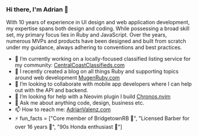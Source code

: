 ### Hi there, I'm Adrian 👋

With 10 years of experience in UI design and web application development, my expertise spans both design and coding. While possessing a broad skill set, my primary focus lies in Ruby and JavaScript. Over the years, numerous MVPs and products have been designed and built from scratch under my guidance, always adhering to conventions and best practices.

- 🔭 I’m currently working on a locally-focused classified listing service for my community: [CentralCoastClassifieds.com](https://centralcoastclassifieds.com)
- 🌱 I recently created a blog on all things Ruby and supporting topics around web development [MugenRuby.com](https://mugenruby.com)
- 👯 I’m looking to collaborate with mobile app developers where I can help out with the API and backend.
- 🤔 I’m looking for help with a Neovim plugin I build [Chronos.nvim](https://github.com/adrianvalenz/chronos.nvim)
- 💬 Ask me about anything code, design, business etc.
- 📫 How to reach me: [AdrianValenz.com](https://adrianvalenz.com)
- ⚡ fun_facts = ["Core member of BridgetownRB 🌉", "Licensed Barber for over 16 years 💈", "90s Honda enthusiast 🚗"]


<!-- [![Anurag's github stats](https://github-readme-stats.vercel.app/api?username=adrianvalenz&show_icons=true&theme=tokyonight)](https://github.com/anuraghazra/github-readme-stats) -->

<!--
**adrianvalenz/adrianvalenz** is a ✨ _special_ ✨ repository because its `README.md` (this file) appears on your GitHub profile.

Here are some ideas to get you started:

- 🔭 I’m currently working on ...
- 🌱 I’m currently learning ...
- 👯 I’m looking to collaborate on ...
- 🤔 I’m looking for help with ...
- 💬 Ask me about ...
- 📫 How to reach me: ...
- 😄 Pronouns: ...
- ⚡ Fun fact: ...
-->
